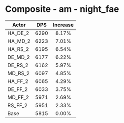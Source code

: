 # Composite - am - night_fae
| Actor | DPS | Increase |
|---|:---:|:---:|
|HA_DE_2|6290|8.17%|
|HA_MD_2|6223|7.01%|
|HA_RS_2|6195|6.54%|
|DE_MD_2|6177|6.22%|
|DE_RS_2|6162|5.97%|
|MD_RS_2|6097|4.85%|
|HA_FF_2|6065|4.29%|
|DE_FF_2|6033|3.75%|
|MD_FF_2|5971|2.69%|
|RS_FF_2|5951|2.33%|
|Base|5815|0.00%|
